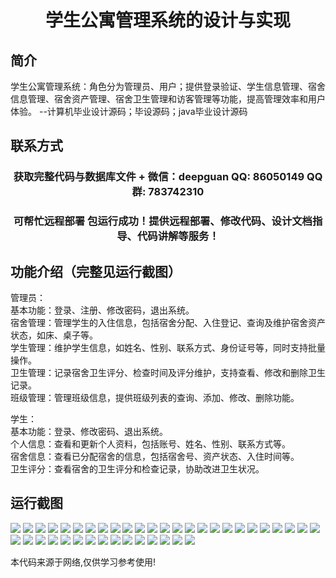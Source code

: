 <p><h1 align="center">学生公寓管理系统的设计与实现</h1></p>

## 简介
学生公寓管理系统：角色分为管理员、用户；提供登录验证、学生信息管理、宿舍信息管理、宿舍资产管理、宿舍卫生管理和访客管理等功能，提高管理效率和用户体验。    --计算机毕业设计源码；毕设源码；java毕业设计源码


## 联系方式
<p><h3 align="center">获取完整代码与数据库文件 + 微信：deepguan QQ: 86050149 QQ群: 783742310</h3></p>
<p><h3 align="center">可帮忙远程部署 包运行成功！提供远程部署、修改代码、设计文档指导、代码讲解等服务！</h3></p>

## 功能介绍（完整见运行截图）
管理员：  
基本功能：登录、注册、修改密码，退出系统。  
宿舍管理：管理学生的入住信息，包括宿舍分配、入住登记、查询及维护宿舍资产状态，如床、桌子等。  
学生管理：维护学生信息，如姓名、性别、联系方式、身份证号等，同时支持批量操作。  
卫生管理：记录宿舍卫生评分、检查时间及评分维护，支持查看、修改和删除卫生记录。  
班级管理：管理班级信息，提供班级列表的查询、添加、修改、删除功能。  

学生：  
基本功能：登录、修改密码、退出系统。  
个人信息：查看和更新个人资料，包括账号、姓名、性别、联系方式等。  
宿舍信息：查看已分配宿舍的信息，包括宿舍号、资产状态、入住时间等。  
卫生评分：查看宿舍的卫生评分和检查记录，协助改进卫生状况。


## 运行截图
![](img/001.jpg)
![](img/002.jpg)
![](img/003.jpg)
![](img/004.jpg)
![](img/005.jpg)
![](img/006.jpg)
![](img/007.jpg)
![](img/008.jpg)
![](img/009.jpg)
![](img/010.jpg)
![](img/011.jpg)
![](img/012.jpg)
![](img/013.jpg)
![](img/014.jpg)
![](img/015.jpg)
![](img/016.jpg)
![](img/017.jpg)
![](img/018.jpg)
![](img/019.jpg)
![](img/020.jpg)
![](img/021.jpg)
![](img/022.jpg)
![](img/023.jpg)
![](img/024.jpg)
![](img/025.jpg)
![](img/026.jpg)
![](img/027.jpg)
![](img/028.jpg)
![](img/029.jpg)
![](img/030.jpg)
![](img/031.jpg)
![](img/032.jpg)
![](img/033.jpg)
![](img/034.jpg)
![](img/035.jpg)
![](img/036.jpg)
![](img/037.jpg)
![](img/038.jpg)
![](img/039.jpg)
![](img/040.jpg)

<p>本代码来源于网络,仅供学习参考使用!</p>
